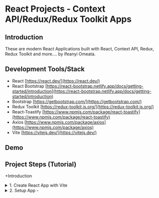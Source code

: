 # React Projects - Context API/Redux/Redux Toolkit Apps

## Introduction

These are modern React Applications built with React, Context API, Redux, Redux Toolkit and more.... by Ifeanyi Omeata.

## Development Tools/Stack

- React [https://react.dev/](https://react.dev/)
- React Bootstrap [https://react-bootstrap.netlify.app/docs/getting-started/introduction](https://react-bootstrap.netlify.app/docs/getting-started/introduction)
- Bootstrap [https://getbootstrap.com/](https://getbootstrap.com/)
- Redux Toolkit [https://redux-toolkit.js.org/](https://redux-toolkit.js.org/)
- React-Toastify [https://www.npmjs.com/package/react-toastify](https://www.npmjs.com/package/react-toastify)
- Axios [https://www.npmjs.com/package/axios](https://www.npmjs.com/package/axios)
- Vite [https://vitejs.dev/](https://vitejs.dev/)

## Demo

## Project Steps (Tutorial)

+Introduction

<details>
<summary>1. Create React App with Vite </summary>

# https://vitejs.dev/guide/

# Check Node Version

```x
node --version
v20.9.0
```

# Create React App

```x
yarn create vite . --template react
```

```x
# npm 7+, extra double-dash is needed:
npm create vite@latest react-app -- --template react

# yarn
yarn create vite react-app --template react

# pnpm
pnpm create vite react-app --template react

# bun
bunx create-vite react-app --template react

supported template:
vanilla, vanilla-ts, vue, vue-ts, react, react-ts, react-swc, react-swc-ts, preact, preact-ts,
lit, lit-ts, svelte, svelte-ts, solid, solid-ts, qwik, qwik-ts.
```

# Install Dependencies

```x
cd react-app

npm install
npm i
```

# Start React Dev Server

```x
npm run dev
```

```x
"scripts": {
  "dev": "vite",
  "build": "vite build",
  "preview": "vite preview"
},
```

```x
Local: http://localhost: 5173/
Network: use --host to expose
press h to show help
```

Vite Setup

- need to use .jsx extension
- index.html in the root folder instead of public
- assets still in public
- instead of index.js, need to use main.jsx
- to spin up dev server - "npm run dev"
- rest the same - imports/exports, deployment, assets, etc...

<img width="1435" alt="image" src="https://github.com/omeatai/react-projects-redux/assets/32337103/2d14718a-8950-4c6d-8c14-1d214ea4d1e3">

# #End</details>

<details>
<summary>2. Setup App -  </summary>

```x

```

```x

```

```x

```

```x

```

```x

```

```x

```

```x

```

```x

```

```x

```

```x

```

```x

```

```x

```

```x

```

```x

```

```x

```

```x

```

```x

```

```x

```

```x

```

```x

```

```x

```

# #End</details>

